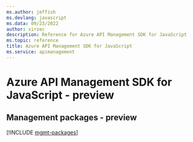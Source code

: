 ```yaml
---
ms.author: jeffish
ms.devlang: javascript
ms.data: 09/23/2022
author: xirzec
description: Reference for Azure API Management SDK for JavaScript
ms.topic: reference
title: Azure API Management SDK for JavaScript
ms.service: apimanagement
---
```

# Azure API Management SDK for JavaScript - preview

## Management packages - preview
[!INCLUDE [mgmt-packages](api-management-mgmt-index.md)]